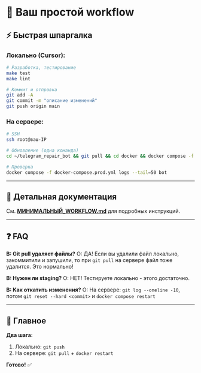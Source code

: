 # 🚀 Ваш простой workflow

## ⚡ Быстрая шпаргалка

### Локально (Cursor):
```bash
# Разработка, тестирование
make test
make lint

# Коммит и отправка
git add -A
git commit -m "описание изменений"
git push origin main
```

### На сервере:
```bash
# SSH
ssh root@ваш-IP

# Обновление (одна команда)
cd ~/telegram_repair_bot && git pull && cd docker && docker compose -f docker-compose.prod.yml restart

# Проверка
docker compose -f docker-compose.prod.yml logs --tail=50 bot
```

---

## 📖 Детальная документация

См. **[МИНИМАЛЬНЫЙ_WORKFLOW.md](МИНИМАЛЬНЫЙ_WORKFLOW.md)** для подробных инструкций.

---

## ❓ FAQ

**В: Git pull удаляет файлы?**
О: ДА! Если вы удалили файл локально, закоммитили и запушили, то при `git pull` на сервере файл тоже удалится. Это нормально!

**В: Нужен ли staging?**
О: НЕТ! Тестируете локально - этого достаточно.

**В: Как откатить изменения?**
О: На сервере: `git log --oneline -10`, потом `git reset --hard <commit>` и `docker compose restart`

---

## 🎯 Главное

**Два шага:**
1. Локально: `git push`
2. На сервере: `git pull` + `docker restart`

**Готово!** ✅
